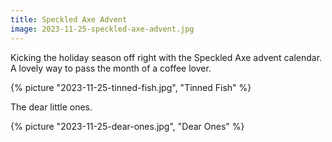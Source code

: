 ```yaml
---
title: Speckled Axe Advent
image: 2023-11-25-speckled-axe-advent.jpg
---
```


Kicking the holiday season off right with the Speckled Axe advent calendar. A
lovely way to pass the month of a coffee lover.

<!--more-->

{% picture "2023-11-25-tinned-fish.jpg", "Tinned Fish" %}

The dear little ones.

{% picture "2023-11-25-dear-ones.jpg", "Dear Ones" %}
